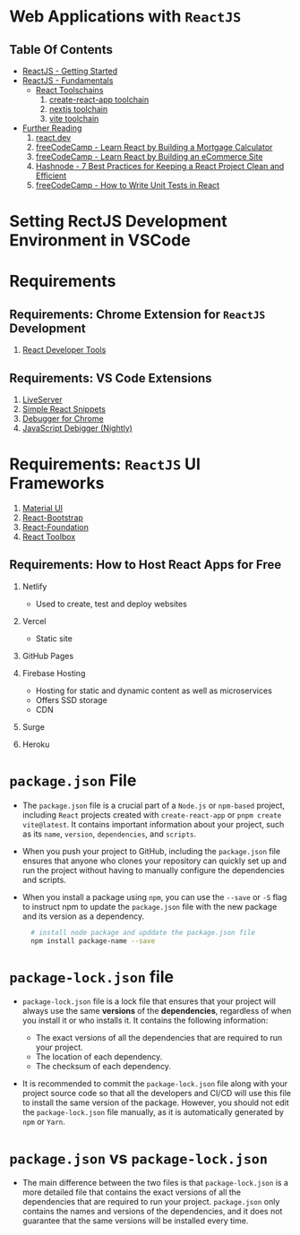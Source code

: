 # Web Applications with `ReactJS`

## Table Of Contents
- [ReactJS - Getting Started]()
- [ReactJS - Fundamentals]()
  - [React Toolschains]()
      1. [create-react-app toolchain]()
      2. [nextjs toolchain]()
      3. [vite toolchain]()
- [Further Reading]()
  1. [react.dev](https://react.dev/learn)
  2. [freeCodeCamp - Learn React by Building a Mortgage Calculator](https://www.freecodecamp.org/news/react-mortgage-calculator-tutorial-for-beginners/)
  3. [freeCodeCamp - Learn React by Building an eCommerce Site](https://www.freecodecamp.org/news/learn-react-by-building-an-ecommerce-site/)
  4. [Hashnode - 7 Best Practices for Keeping a React Project Clean and Efficient](https://theankurtyagi.hashnode.dev/7-best-practices-for-keeping-a-react-project-clean-and-efficient)
  5. [freeCodeCamp - How to Write Unit Tests in React](https://www.freecodecamp.org/news/how-to-write-unit-tests-in-react/)

# Setting RectJS Development Environment in VSCode
# Requirements

## Requirements: Chrome Extension for `ReactJS` Development
1. [React Developer Tools](https://chrome.google.com/webstore/detail/react-developer-tools/fmkadmapgofadopljbjfkapdkoienihi)

## Requirements: VS Code Extensions
1. [LiveServer](https://marketplace.visualstudio.com/items?itemName=ritwickdey.LiveServer)
2. [Simple React Snippets](https://marketplace.visualstudio.com/items?itemName=burkeholland.simple-react-snippets)
3. [Debugger for Chrome](https://code.visualstudio.com/blogs/2016/02/23/introducing-chrome-debugger-for-vs-code)
4. [JavaScript Debigger (Nightly)](https://learn.microsoft.com/en-us/visualstudio/javascript/debug-nodejs?view=vs-2022)

# Requirements: `ReactJS` UI Frameworks
1. [Material UI](https://mui.com/material-ui/)
2. [React-Bootstrap](https://react-bootstrap.github.io/docs/getting-started/introduction/)
3. [React-Foundation](https://get.foundation/)
4. [React Toolbox](https://react-toolbox.com/)

## Requirements: How to Host React Apps for Free
1. Netlify
   - Used to create, test and deploy websites 
2. Vercel
   - Static site
3. GitHub Pages
4. Firebase Hosting
   - Hosting for static and dynamic content as well as microservices
   - Offers SSD storage
   - CDN

5. Surge
6. Heroku

# `package.json` File
* The `package.json` file  is a crucial part of a `Node.js` or `npm-based` project, including `React` projects created with `create-react-app` or `pnpm create vite@latest`. It contains important information about your project, such as its `name`, `version`, `dependencies`, and `scripts`.
  
* When you push your project to GitHub, including the `package.json` file ensures that anyone who clones your repository can quickly set up and run the project without having to manually configure the dependencies and scripts.

* When you install a package using `npm`, you can use the `--save` or `-S` flag to instruct npm to update the `package.json` file with the new package and its version as a dependency. 

  ```sh
    # install node package and upddate the package.json file
    npm install package-name --save
  ```

# `package-lock.json` file
* `package-lock.json` file is a lock file that ensures that your project will always use the same __versions__ of the __dependencies__, regardless of when you install it or who installs it. It contains the following information:
  * The exact versions of all the dependencies that are required to run your project.
  * The location of each dependency.
  * The checksum of each dependency.

* It is recommended to commit the `package-lock.json` file along with your project source code so that all the developers and CI/CD will use this file to install the same version of the package. However, you should not edit the `package-lock.json` file manually, as it is automatically generated by `npm` or `Yarn`.

# `package.json` vs `package-lock.json`
* The main difference between the two files is that `package-lock.json` is a more detailed file that contains the exact versions of all the dependencies that are required to run your project. `package.json` only contains the names and versions of the dependencies, and it does not guarantee that the same versions will be installed every time.

# 